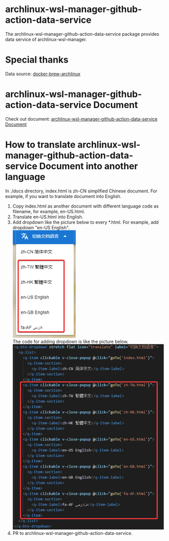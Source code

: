 # archlinux-wsl-manager-github-action-data-service
 The archlinux-wsl-manager-github-action-data-service package provides data service of archlinux-wsl-manager.
# Special thanks
 Data source: [docker-brew-archlinux](https://github.com/archlinux-cloud/docker-brew-archlinux)
# archlinux-wsl-manager-github-action-data-service Document
 Check out document: [archlinux-wsl-manager-github-action-data-service Document](https://cnoctave.github.io/archlinux-wsl-manager-github-action-data-service/index.html)
# How to translate archlinux-wsl-manager-github-action-data-service Document into another language
 In ./docs directory, index.html is zh-CN simplified Chinese document. 
 For example, if you want to translate document into English.
 1. Copy index.html as another document with different language code as filename, 
 for example, en-US.html.
 2. Translate en-US.html into English.
 3. Add dropdown like the picture below to every *.html. 
 For example, add dropdown "en-US English".  
 ![the dropdown looking](./docs/translate_dropdown.png)  
 The code for adding dropdown is like the picture below.  
 ![the dropdown code](./docs/translate_dropdown_code.png) 
 4. PR to archlinux-wsl-manager-github-action-data-service.